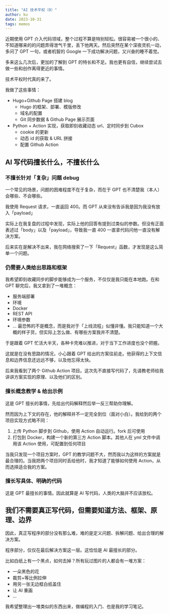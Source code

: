 ```yaml
---
title: "AI 技术平权（0）"
author: ku
date: 2023-10-31
tags: memos
---
```


近期使用 GPT 介入代码领域，整个过程不算是特别轻松。很容易被一个很小的、不知道哪来的的问题弄得泄气千里，丢下他两天。然后突然在某个深夜灵机一动，多问了 GPT 一句，或者机智的 Google 一下成功解决问题，又兴奋的睡不着觉。

多来这么几次后，更加的了解到 GPT 的特长和不足。我也更有自信，继续尝试去做一些和创作离得更近的事情。

技术平权时代真的来了。

我做了这些事情：

- Hugo+Github Page 搭建 blog
  - Hugo 的框架、部署、模版修改
  - 域名的配置
  - Git 同步数据 & Github Page 展示页面
- Python + Action 实现，获取即刻收藏动态 url、定时同步到 Cubox
  - cookie 的更新
  - 动态 id 的获取 & URL 拼接
  - 配置 Github Action

## AI 写代码擅长什么，不擅长什么

### 不擅长针对「复杂」问题 debug

一个常见的场景，问题的困难程度不在于复杂，而在于 GPT 也不清楚我（本人）会哪些、不会哪些。

我使用 Request 请求，一直返回 400。而 GPT 从来没有告诉我是因为我没有放入「payload」

实际上在我复盘的过程中发现，实际上他的回答有提到过类似的参数。但没有正面表述过「body」以及「payload」，导致我一直 400 一直拿代码问他一直没有解决方案。

后来实在是解决不出来，我在网络搜索了一下「Request」函数，才发现是这么简单一个问题。

### 仍需要人类给出思路和框架

我希望即刻收藏同步的脚步能够成为一个服务，不仅仅是我只能在本地跑。在和 GPT 聊完后，我又拿到了一堆概念：

- 服务端部署
- 环境
- Docker
- REST API
- 环境参数
- ...
最恐怖的不是概念，而是我对于「上线流程」似懂非懂。我只能知道一个大概的样子货，但实际上怎么做、有哪些方案我并不清楚。

于是跟着 GPT 忙活大半天，各种卡壳难以推进，对于当下工作进度也没个把握。

这就是在没有思路的情况，小心跟着 GPT 给出的方案往前走。他获得的上下文信息和边界信息还远远不够，以及他忘得太快。

后来我看到了两个 Github Action 项目。这次先不直接写代码了，先请教老师给我讲讲方案实现的原理、以及他们的区别。

### 擅长概念教学 & 给出示例

这是 GPT 擅长的事情，先给出代码解释然后举一反三帮助你理解。

然而因为上下文的存在，他的解释并不一定完全到位（面对小白）。我给到的两个项目实现方式略不同：

1. 上传 Python 脚步到 Github，使用 Action 自动运行。fork 后可使用
2. 打包到 Docker，构建一个新的第三方 Action 脚本。其他人在 yml 文件中调用该 Action 使用，可配置到任何项目

当我只发现一个项目方案时，GPT 的教学问题不大，然而我以为这样的方案就是最合理的。当我把两个项目同时丢给他时，我才知道了能够如何使用 Action，从而选择适合我的方案。

### 擅长写具体、明确的代码

这是 GPT 最擅长的事情。因此就算是 AI 写代码，人类的大脑并不应该放松。

## 我们不需要真正写代码，但需要知道方法、框架、原理、边界

因此，真正写程序的部分没有那么难，难的是定义问题、拆解问题、给出合理的解决方案。

程序部分，仅仅在最后解决方案这一层。这恰恰是 AI 最擅长的部分。

比如白纸上有一个黑点，如何去掉？所有玩过图片的人都会有一堆方案：

- 一朵黑色的花
- 裁剪+等比例拉伸
- 用另一张无边框白纸盖住
- 让 AI 重画
- …

我希望整理出一堆类似的东西出来，做编程的入门、也是我的学习笔记。
